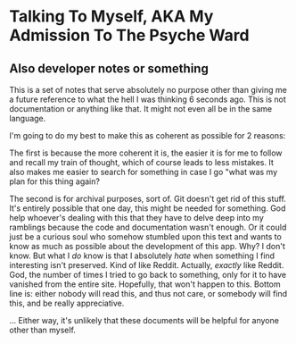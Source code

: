 # Talking To Myself, AKA My Admission To The Psyche Ward
## Also developer notes or something

This is a set of notes that serve absolutely no purpose other than giving me a future reference to what the hell I was thinking 6 seconds ago. This is not documentation or anything like that. It might not even all be in the same language. 

I'm going to do my best to make this as coherent as possible for 2 reasons:

The first is because the more coherent it is, the easier it is for me to follow and recall my train of thought, which of course leads to less mistakes. It also makes me easier to search for something in case I go "what was my plan for this thing again?

The second is for archival purposes, sort of. Git doesn't get rid of this stuff. It's entirely possible that one day, this might be needed for something. God help whoever's dealing with this that they have to delve deep into my ramblings because the code and documentation wasn't enough. Or it could just be a curious soul who somehow stumbled upon this text and wants to know as much as possible about the development of this app. Why? I don't know. But what I *do* know is that I absolutely *hate* when something I find interesting isn't preserved. Kind of like Reddit. Actually, *exactly* like Reddit. God, the number of times I tried to go back to something, only for it to have vanished from the entire site. Hopefully, that won't happen to this. Bottom line is: either nobody will read this, and thus not care, or somebody will find this, and be really appreciative. 

... Either way, it's unlikely that these documents will be helpful for anyone other than myself. 
